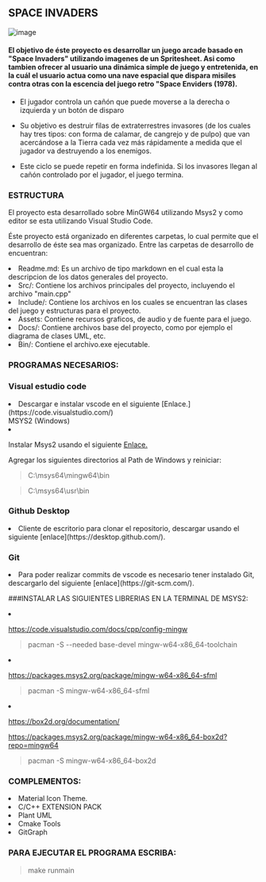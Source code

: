 ## SPACE INVADERS

![image](https://github.com/Axel-Omar-Martinez-Ramos/Space-Invaders/assets/159666935/42a55c07-4273-4ff8-8147-34e29a0f90ae)


#### El objetivo de éste proyecto es desarrollar un juego arcade basado en "Space Invaders" utilizando imagenes de un Spritesheet. Asi como tambien ofrecer al usuario una dinámica simple de juego y entretenida, en la cuál el usuario actua como una nave espacial que dispara misiles contra otras con la escencia del juego retro "Space Enviders (1978).
- El jugador controla un cañón que puede moverse a la derecha o izquierda y un botón de disparo

- Su objetivo es destruir filas de extraterrestres invasores (de los cuales hay tres tipos: con forma de calamar, de cangrejo y de pulpo) que van acercándose a la Tierra cada vez más rápidamente a medida que el jugador va destruyendo a los enemigos.

- Este ciclo se puede repetir en forma indefinida. Si los invasores llegan al cañón controlado por el jugador, el juego termina.


### ESTRUCTURA

El proyecto esta desarrollado sobre MinGW64 utilizando Msys2
y como editor se esta utilizando Visual Studio Code.

Éste proyecto está organizado en diferentes carpetas, lo cual permite que el desarrollo de éste sea mas organizado. Entre las carpetas de desarrollo de encuentran:
<li>
  Readme.md: Es un archivo de tipo markdown en el cual esta la descripcion de los datos generales del proyecto.
</li>
<li>
  Src/: Contiene los archivos principales del proyecto, incluyendo el archivo "main.cpp"
</li>
<li>
  Include/: Contiene los archivos en los cuales se encuentran las clases del juego y estructuras para el proyecto.
</li>
<li>
  Assets: Contiene recursos graficos, de audio y de fuente para el juego.
</li>
<li>
  Docs/: Contiene archivos base del proyecto, como por ejemplo el diagrama de clases UML, etc.
</li>
<li>
  Bin/: Contiene el archivo.exe ejecutable.
</li>

### PROGRAMAS NECESARIOS:

### Visual estudio code
<li>
Descargar e instalar vscode en el siguiente [Enlace.](https://code.visualstudio.com/)
</li

### MSYS2 (Windows)
<li>

Instalar Msys2 usando el siguiente [Enlace.](https://github.com/msys2/msys2-installer/releases/download/2023-05-26/msys2-x86_64-20230526.exe)
</li>
Agregar los siguientes directorios al Path de Windows y reiniciar:

> C:\msys64\mingw64\bin

> C:\msys64\usr\bin

### Github Desktop
<li>
Cliente de escritorio para clonar el repositorio, descargar usando el siguiente [enlace](https://desktop.github.com/).
</li>

### Git
<li>
Para poder realizar commits de vscode es necesario tener instalado Git, descargarlo del siguiente [enlace](https://git-scm.com/).
</li>

###INSTALAR LAS SIGUIENTES LIBRERIAS EN LA TERMINAL DE MSYS2:

<li>

https://code.visualstudio.com/docs/cpp/config-mingw

> pacman -S --needed base-devel mingw-w64-x86_64-toolchain

</li>
<li>

https://packages.msys2.org/package/mingw-w64-x86_64-sfml

> pacman -S mingw-w64-x86_64-sfml
</li>
<li>

https://box2d.org/documentation/

https://packages.msys2.org/package/mingw-w64-x86_64-box2d?repo=mingw64

> pacman -S mingw-w64-x86_64-box2d

</li>

### COMPLEMENTOS:

<li>
  Material Icon Theme.
</li>
<li>
  C/C++ EXTENSION PACK
</li>
<li>
  Plant UML
</li>
<li>
  Cmake Tools
</li>
<li>
GitGraph
</li>

### PARA EJECUTAR EL PROGRAMA ESCRIBA:

> make runmain

